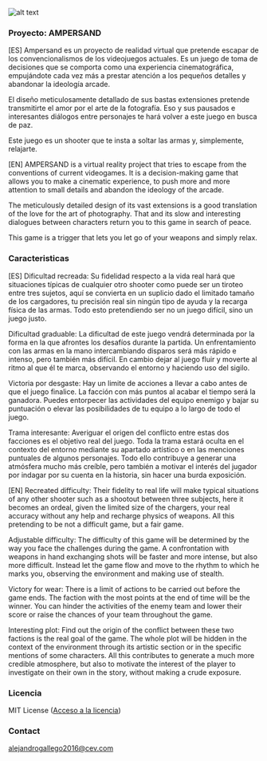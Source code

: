 ![alt text](https://raw.githubusercontent.com/SchizoCat3D/Ampersand/master/WikiResources/Ampersand_Logo.png)





### Proyecto: AMPERSAND
[ES]
Ampersand es un proyecto de realidad virtual que pretende escapar de los convencionalismos de los videojuegos actuales. Es un juego de toma de decisiones que se comporta como una experiencia cinematográfica, empujándote cada vez más a prestar atención a los pequeños detalles y abandonar la ideología arcade.

El diseño meticulosamente detallado de sus bastas extensiones pretende transmitirte el amor por el arte de la fotografía. Eso y sus pausados e interesantes diálogos entre personajes te hará volver a este juego en busca de paz. 

Este juego es un shooter que te insta a soltar las armas y, simplemente, relajarte.

[EN]
AMPERSAND is a virtual reality project that tries to escape from the conventions of current videogames. It is a decision-making game that allows you to make a cinematic experience, to push more and more attention to small details and abandon the ideology of the arcade.

The meticulously detailed design of its vast extensions is a good translation of the love for the art of photography. That and its slow and interesting dialogues between characters return you to this game in search of peace.

This game is a trigger that lets you let go of your weapons and simply relax.

### Caracteristicas
[ES]
Dificultad recreada:
Su fidelidad respecto a la vida real hará que situaciones típicas de cualquier otro shooter como puede ser un tiroteo entre tres sujetos, aquí se convierta en un suplicio dado el limitado tamaño de los cargadores, tu precisión real sin ningún tipo de ayuda y la recarga física de las armas. Todo esto pretendiendo ser no un juego difícil, sino un juego justo.

Dificultad graduable:
La dificultad de este juego vendrá determinada por la forma en la que afrontes los desafíos durante la partida. Un enfrentamiento con las armas en la mano intercambiando disparos será más rápido e intenso, pero también más difícil. En cambio dejar al juego fluir y moverte al ritmo al que él te marca, observando el entorno y haciendo uso del sigilo.

Victoria por desgaste:
Hay un limite de acciones a llevar a cabo antes de que el juego finalice. La facción con más puntos al acabar el tiempo será la ganadora. Puedes entorpecer las actividades del equipo enemigo y bajar su puntuación o elevar las posibilidades de tu equipo a lo largo de todo el juego.

Trama interesante:
Averiguar el origen del conflicto entre estas dos facciones es el objetivo real del juego. Toda la trama estará oculta en el contexto del entorno mediante su apartado artístico o en las menciones puntuales de algunos personajes. Todo ello contribuye a generar una atmósfera mucho más creíble, pero también a motivar el interés del jugador por indagar por su cuenta en la historia, sin hacer una burda exposición.

[EN]
Recreated difficulty:
Their fidelity to real life will make typical situations of any other shooter such as a shootout between three subjects, here it becomes an ordeal, given the limited size of the chargers, your real accuracy without any help and recharge physics of weapons. All this pretending to be not a difficult game, but a fair game.

Adjustable difficulty:
The difficulty of this game will be determined by the way you face the challenges during the game. A confrontation with weapons in hand exchanging shots will be faster and more intense, but also more difficult. Instead let the game flow and move to the rhythm to which he marks you, observing the environment and making use of stealth.

Victory for wear:
There is a limit of actions to be carried out before the game ends. The faction with the most points at the end of time will be the winner. You can hinder the activities of the enemy team and lower their score or raise the chances of your team throughout the game.

Interesting plot:
Find out the origin of the conflict between these two factions is the real goal of the game. The whole plot will be hidden in the context of the environment through its artistic section or in the specific mentions of some characters. All this contributes to generate a much more credible atmosphere, but also to motivate the interest of the player to investigate on their own in the story, without making a crude exposure.

### Licencia
MIT License ([Acceso a la licencia](https://github.com/SchizoCat3D/Ampersand/blob/master/LICENSE))

### Contact
alejandrogallego2016@cev.com
